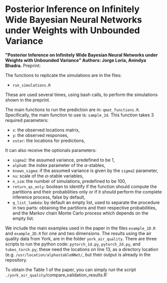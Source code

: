 # Posterior Inference on Infinitely Wide Bayesian Neural Networks under Weights with Unbounded Variance

**"Posterior Inference on Infinitely Wide Bayesian Neural Networks under Weights with Unbounded Variance" Authors: Jorge Loría, Anindya Bhadra.** 
Preprint: []()

The functions to replicate the simulations are in the files: 
- `run_simulations.R`

These are used several times, using bash calls, to perform the simulations shown in the preprint.

The main functions to run the prediction are in: `qmat_functions.R`. Specifically, the main function to use is: `sample_2d`. This function takes 3 required parameters:

- `x`: the observed locations matrix,
- `y`: the observed responses,
- `xstar`: the locations for predictions,
 
It can also receive the optionals parameters: 
- `sigma2`: the assumed variance, predefined to be 1,
- `alpha0`: the index parameter of the $\alpha$-stables,
- `known_sigma`: if the assumed variance is given by the `sigma2` parameter,
- `nu`: scale of the $\alpha$-stable variables,
- `n_sim`: the number of simulations, predefined to be 100,
- `return_qs_only`: boolean to identify if the function should compute the partitions and their probabilities only or if it should perform the complete inference process, false by default,
- `q_list_lambda`: by default an empty list, used to separate the procedure in two parts: obtaining the partitions and their respective probabilities, and the Markov chain Monte Carlo process which depends on the empty list.

We include the main examples used in the paper in the files `example_1D.R` and `example_2D.R` for one and two dimensions. The results using the air quality data from York, are in the folder `york_air_quality`. There are three scripts to run the python code: `pytorch_1d.py`, `pytorch_2d.py`, and `tubes_torch.py`; these need the locations on line 13, as a directory location (e.g. `/usr/location/alphastableNNet/`, but their output is already in the repository.

To obtain the Table 1 of the paper, you can simply run the script `./york_air_quality`/compare_validation_results.R`

